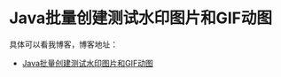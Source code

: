 # Java批量创建测试水印图片和GIF动图

具体可以看我博客，博客地址： 
- [Java批量创建测试水印图片和GIF动图](https://zuozewei.blog.csdn.net/article/details/91806822)